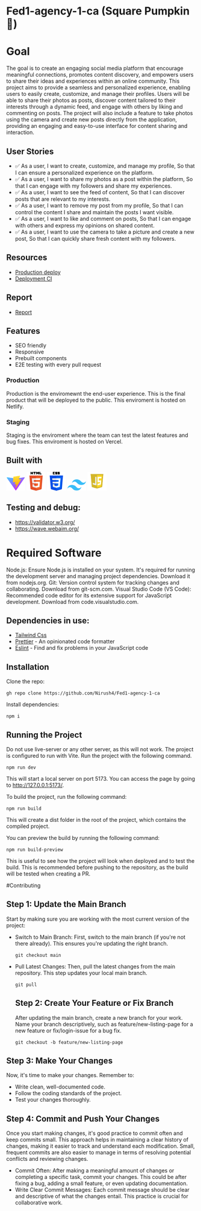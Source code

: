 # Fed1-agency-1-ca (Square Pumpkin 📸)

# Goal

The goal is to create an engaging social media platform that encourage meaningful connections, promotes content discovery, and empowers users to share their ideas and experiences within an online community. This project aims to provide a seamless and personalized experience, enabling users to easily create, customize, and manage their profiles. Users will be able to share their photos as posts, discover content tailored to their interests through a dynamic feed, and engage with others by liking and commenting on posts. The project will also include a feature to take photos using the camera and create new posts directly from the application, providing an engaging and easy-to-use interface for content sharing and interaction.


## User Stories

- ✅ As a user, I want to create, customize, and manage my profile, So that I can ensure a personalized experience on the platform.
- ✅ As a user, I want to share my photos as a post within the platform, So that I can engage with my followers and share my experiences.
- ✅ As a user, I want to see the feed of content, So that I can discover posts that are relevant to my interests.
- ✅ As a user,  I want to remove my post from my profile, So that I can control the content I share and maintain the posts I want visible.
- ✅ As a user, I want to like and comment on posts, So that I can engage with others and express my opinions on shared content.
- ✅ As a user, I want to use the camera to take a picture and create a new post, So that I can quickly share fresh content with my followers.

## Resources

- [Production deploy](https://squarepumpkin.netlify.app/)
- [Deployment CI](https://app.netlify.com/sites/squarepumpkin/overview)

## Report

- [Report](https://docs.google.com/document/d/1WPAOUeC4VgCfYtCfbzz9iHmF238ffcZTLrEwZwUvrJc/edit?usp=sharing)

## Features

- SEO friendly
- Responsive
- Prebuilt components
- E2E testing with every pull request

### Production

Production is the enviromewnt the end-user experience. This is the final product that will be deployed to the public. This enviroment is hosted on Netlify.

### Staging

Staging is the enviroment where the team can test the latest features and bug fixes. This enviroment is hosted on Vercel.

## Built with

<img src="/images/vite-logo.png" width="50" height="40"> <img src="/images/html-logo.png" width="50" height="50"> <img src="/images/css-logo.webp" width="50" height="50"> <img src="/images/tailwind-Logo.png" width="50" height="30"> <img src="/images/js-logo.png" width="50" height="50">

## Testing and debug:

- https://validator.w3.org/
- https://wave.webaim.org/

# Required Software

Node.js: Ensure Node.js is installed on your system. It's required for running the development server and managing project dependencies. Download it from nodejs.org.
Git: Version control system for tracking changes and collaborating. Download from git-scm.com.
Visual Studio Code (VS Code): Recommended code editor for its extensive support for JavaScript development. Download from code.visualstudio.com.

## Dependencies in use:

- [Tailwind Css](https://tailwindcss.com)
- [Prettier](https://prettier.io/) - An opinionated code formatter
- [Eslint](https://eslint.org/) - Find and fix problems in your JavaScript code

## Installation

Clone the repo:

```
gh repo clone https://github.com/Nirush4/Fed1-agency-1-ca
```

Install dependencies:

```
npm i
```

## Running the Project

Do not use live-server or any other server, as this will not work. The project is configured to run with Vite. Run the project with the following command.

```
npm run dev
```

This will start a local server on port 5173. You can access the page by going to http://127.0.0.1:5173/.

To build the project, run the following command:

```
npm run build
```

This will create a dist folder in the root of the project, which contains the compiled project.

You can preview the build by running the following command:

```
npm run build-preview
```

This is useful to see how the project will look when deployed and to test the build. This is recommended before pushing to the repository, as the build will be tested when creating a PR.

#Contributing

## Step 1: Update the Main Branch

Start by making sure you are working with the most current version of the project:

- Switch to Main Branch: First, switch to the main branch (if you're not there already). This ensures you're updating the right branch.
  ```
  git checkout main
  ```
- Pull Latest Changes: Then, pull the latest changes from the main repository. This step updates your local main branch.
  ```
  git pull
  ```
  ## Step 2: Create Your Feature or Fix Branch
  After updating the main branch, create a new branch for your work. Name your branch descriptively, such as feature/new-listing-page for a new feature or fix/login-issue for a bug fix.
  ```
  git checkout -b feature/new-listing-page
  ```

## Step 3: Make Your Changes

Now, it's time to make your changes. Remember to:

- Write clean, well-documented code.
- Follow the coding standards of the project.
- Test your changes thoroughly.

## Step 4: Commit and Push Your Changes

Once you start making changes, it's good practice to commit often and keep commits small. This approach helps in maintaining a clear history of changes, making it easier to track and understand each modification. Small, frequent commits are also easier to manage in terms of resolving potential conflicts and reviewing changes.

- Commit Often: After making a meaningful amount of changes or completing a specific task, commit your changes. This could be after fixing a bug, adding a small feature, or even updating documentation.
- Write Clear Commit Messages: Each commit message should be clear and descriptive of what the changes entail. This practice is crucial for collaborative work.
